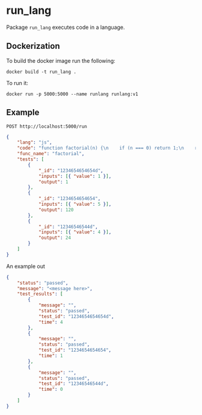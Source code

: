 # run_lang

Package `run_lang` executes code in a language.

## Dockerization
To build the docker image run the following:

```
docker build -t run_lang .
```

To run it:
```
docker run -p 5000:5000 --name runlang runlang:v1
```

## Example
```
POST http://localhost:5000/run
```
```json
{
    "lang": "js",
    "code": "function factorial(n) {\n    if (n === 0) return 1;\n    return n * factorial(n - 1);\n}",
    "func_name": "factorial",
    "tests": [
        {
            "_id": "1234654654654d",
            "inputs": [{ "value": 1 }],
            "output": 1
        },
        {
            "_id": "1234654654654",
            "inputs": [{ "value": 5 }],
            "output": 120
        },
        {
            "_id": "12346546544d",
            "inputs": [{ "value": 4 }],
            "output": 24
        }
    ]
}
```
An example out
```json
{
    "status": "passed",
    "message": "<message here>",
    "test_results": [
        {
            "message": "",
            "status": "passed",
            "test_id": "1234654654654d",
            "time": 4
        },
        {
            "message": "",
            "status": "passed",
            "test_id": "1234654654654",
            "time": 1
        },
        {
            "message": "",
            "status": "passed",
            "test_id": "12346546544d",
            "time": 0
        }
    ]
}
```